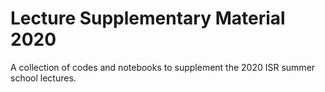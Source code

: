 # Lecture Supplementary Material 2020
A collection of codes and notebooks to supplement the 2020 ISR summer school lectures.
